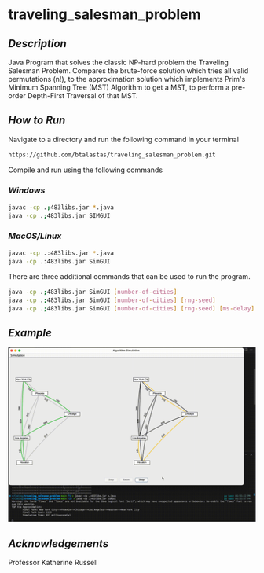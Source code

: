 # traveling_salesman_problem

## ***Description***

Java Program that solves the classic NP-hard problem the Traveling Salesman Problem. Compares the brute-force solution which tries all valid permutations (n!), to the approximation solution which implements Prim's Minimum Spanning Tree (MST) Algorithm to get a MST, to perform a pre-order Depth-First Traversal of that MST.

## ***How to Run***

Navigate to a directory and run the following command in your terminal

```sh
https://github.com/btalastas/traveling_salesman_problem.git
```

Compile and run using the following commands

### ***Windows***

```sh
javac -cp .;483libs.jar *.java
java -cp .;483libs.jar SIMGUI
```

### ***MacOS/Linux***

```sh
javac -cp .:483libs.jar *.java
java -cp .:483libs.jar SimGUI
```

There are three additional commands that can be used to run the program.

```sh
java -cp .;483libs.jar SimGUI [number-of-cities]
java -cp .;483libs.jar SimGUI [number-of-cities] [rng-seed]
java -cp .;483libs.jar SimGUI [number-of-cities] [rng-seed] [ms-delay]
```

## ***Example***

![example run][example]

## ***Acknowledgements***

Professor Katherine Russell

[example]: ./pics/output.gif